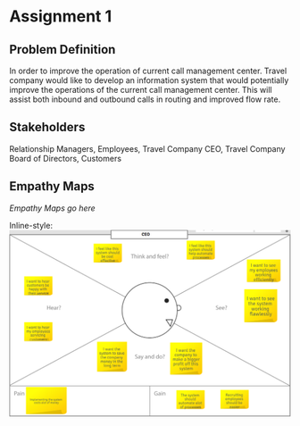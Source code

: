 # Assignment 1 

## Problem Definition  
In order to improve the operation of current call management center. Travel company would like to develop an information system that would potentially improve the operations of the current call management center. This will assist both inbound and outbound calls in routing and improved flow rate. 

## Stakeholders
Relationship Managers, Employees, Travel Company CEO, Travel Company Board of Directors, Customers

## Empathy Maps
*Empathy Maps go here*

Inline-style: ![alt text](https://raw.githubusercontent.com/SirDickensBottomskew/ISDMProject/Samer-EmpathyMaps/IMG/CEO%20Empathy.PNG 'CEO Empathy Map')
